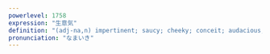 ```yaml
---
powerlevel: 1758
expression: "生意気"
definition: "(adj-na,n) impertinent; saucy; cheeky; conceit; audacious; brazen; (P)"
pronunciation: "なまいき"
---
```

